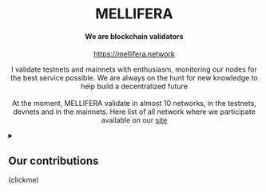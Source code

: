 <h1 align="center">MELLIFERA</h1>
<h4 align="center">We are blockchain validators</h4>
<p align="center"><a href="https://mellifera.network">https://mellifera.network</a></p>
<p align="center">
I validate testnets and mainnets with enthusiasm, monitoring our nodes for the best service possible. We are always on the hunt for new knowledge to help build a decentralized future
<br>
<br>
At the moment, MELLIFERA validate in almost 10 networks, in the testnets, devnets and in the mainnets. Here list of all network where we participate available on our <a href="https://mellifera.network">site</a>
</p>
<details>
  <summary><h2>Our contributions</h2>(clickme)</summary>

  
### [COSMOS ECOSYSTEM](https://cosmos.network): 
 - Self hosted [Bot](https://github.com/MELLIFERA-Labs/janusbot) to easy vote in cosmos ecosystem
 - Bot that will help you convert one cosmos wallet address to another. [Bot](https://github.com/MELLIFERA-Labs/cosmovert)
### NAMADA 
  - NAMADA exporter for [Prometheus metrics](https://github.com/mellifera-labs/namada-exporter)
  - `Snapshot`, `RPC`, `API`, `gRPC`, `State Sync`, `Peer` available by [link](https://services.mellifera.network/Mainnet/Namada/API)
  - NAMADA Awesome webpage and https://githul.com/mellifera-labs/namada-awesome
  - IBC [viewer](https://ibc.namada-awesome.net) for NAMADA in development 
  - [PR](https://github.com/anoma/namada-interface/pull/491) for namada-interface
  - Multilang NAMADA [documentation](https://docs-multilang.namada-awesome.net) 
### [Lava Network](https://www.lavanet.xyz) 
  - Staking and Restaking https://lava-explorer.mellifera.network/
  - Cosmoshub spec champion and other specs contributor
  - `Snapshot`, `RPC`, `API`, `gRPC`, `State Sync`, `Peer` available by [link](https://services.mellifera.network/Mainnet/lava-network/api) 
  - Guide to migrating to vault address. [link](https://services.mellifera.network/testnets/lava-network/vault-migration)
  - Guide to run self hosted [Lava gateway](https://services.mellifera.network/testnets/lava-network/RPC_Consumer)
  - Developed Lava provider metric [exporter](https://github.com/mellifera-labs/lava-exporter) 
  - Participate in Lava developer champion [program](https://lavanet.notion.site/Lava-Developer-Champions-18595ddcc59c445a8ef204dcd9732a8f)
  - Integrate LavaSdk in vote [Bot](https://github.com/MELLIFERA-Labs/janusbot)
  - Participate in [Evmos](https://www.lavanet.xyz/blog/providers-guide-to-evmos-iprpc) and [Axelar](https://www.lavanet.xyz/blog/providers-guide-to-axelar-iprpc) NEAR,COSMOS, etc ipRPC program 

### [KYVE NETWORK](https://kyve.network/):
  - `Snapshot`, `RPC`, `API`, `gRPC`, `State Sync`, `Peer` available by [link](https://services.mellifera.network/Mainnet/kyve-network/api)
  - [Restake service](https://kyve-restake.mellifera.network) for protol nodes
  - There was developed a [telegram bot](https://t.me/kyvecheckerbot) for managing protocol nodes and delegations (testnet)
  - There was developed a [telegram bot](https://t.me/KyveProposals) for Kyve testnet proposals


<h4 align="center"><a href="https://kyve-restake.mellifera.network/delegate">STAKE KYVE WITH US</a></h4> 
  
### [ODIN PROTOCOL](https://odinprotocol.io):

There was developed a bot notifications about new proposals in ODIN protocol
 - [telegram bot](https://t.me/ODINproposals)
 - [discord bot]( https://discord.gg/cUXKyRq) in `voting proposal` branch
 - [PR](https://github.com/ODIN-PROTOCOL/odin-web/pull/55) Cosmostation wallet support in [odin-web](https://mainnet.odinprotocol.io)
 - [PR](https://github.com/ODIN-PROTOCOL/odin-web/pull/52) for ledger wallet support in [odin-web](https://mainnet.odinprotocol.io)

<h4 align="center"><a href="https://mainnet.odinprotocol.io/validators/odinvaloper1pfs42htt5w4d65rjt9cs283c2sre4tf3t4sfl7">STAKE ODIN WITH US</a></h4>


